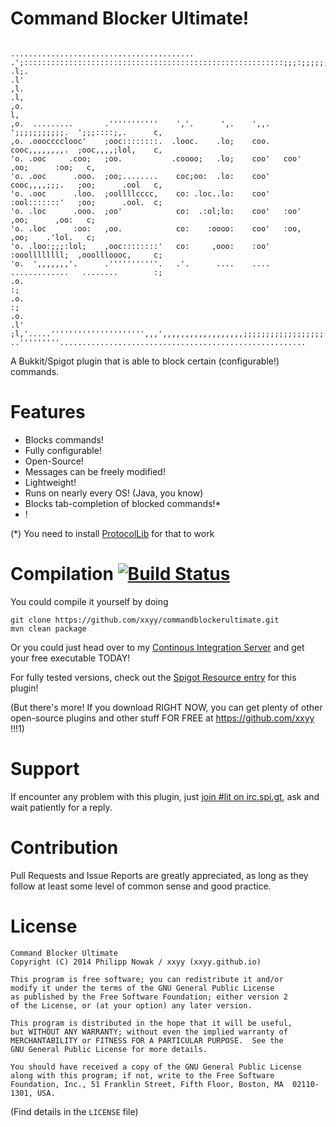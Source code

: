 Command Blocker Ultimate!
======================

```
                                                         .........................................
.';::::::::::::::::::::::::::::::::::::::::::::::::::::::::::;;;:;;;;;;;;;;;;;;;;;;,,,,,,,,,,,:c,
.l;.                                                                                         .l'
,l.                                                                                          .l,
,o.                                                                                          l,
,o.  .........       .'''''''''''    ','.      ',.    ',,.   ';;;;;;;;;;;.  ';;;::::;,.      c,
,o. .ooocccclooc'    ;ooc::::::::.  .looc.    .lo;    coo.   cooc,,,,,,,,.  ;ooc,,,,;lol,    c,
'o. .ooc     .coo;   ;oo.           .coooo;   .lo;    coo'   coo'           ,oo;      :oo;   c,
'o. .ooc      .ooo.  ;oo;........    coc;oo:  .lo:    coo'   cooc,,,,;;;.   ;oo;      .ool   c,
'o. .ooc      .loo.  ;oollllcccc,    co: .loc..lo:    coo'   :ool:::::::'   ;oo;      .ool.  c;
'o. .loc      .ooo.  ;oo'            co:  .:ol;lo:    coo'   :oo'           ,oo;      ,oo:   c;
'o. .loc      :oo:   ,oo.            co:    :oooo:    coo'   :oo,           ,oo;    .'lol.   c;
'o. .loo:;;;:lol;    ,ooc::::::::'   co:     ,ooo:    :oo'   :ooollllllll;  ,ooollloooc,     c;
'o.  ',,,,,,,'.      .'''''''''''.   .'.      ....    ....   .............   ........        :;
.o.                                                                                          :;
.o.                                                                                          :;
.o.                                                                                         .l'
;l,'.....''''''''''''''''''''',,,',,,,,,,,,,,,,,,,,,;;;;;;;;;;;;;;;;;;:::::::::::::::::::::::;
..'''''''''.......................................................                                                   
```
A Bukkit/Spigot plugin that is able to block certain (configurable!) commands.

Features
========
 - Blocks commands!
 - Fully configurable!
 - Open-Source!
 - Messages can be freely modified!
 - Lightweight!
 - Runs on nearly every OS! (Java, you know)
 - Blocks tab-completion of blocked commands!*
 - !

(*) You need to install [ProtocolLib](http://dev.bukkit.org/bukkit-plugins/protocollib/) for that to work

Compilation [![Build Status](http://ci.nowak-at.net/job/public~cmdblkult/badge/icon)](http://ci.nowak-at.net/job/public~cmdblkult/)
===========
You could compile it yourself by doing
````
git clone https://github.com/xxyy/commandblockerultimate.git
mvn clean package
````

Or you could just head over to my [Continous Integration Server](http://server.nowak-at.net/jenkins/job/public~cmdblkult/) and get your free executable TODAY!

For fully tested versions, check out the [Spigot Resource entry](http://www.spigotmc.org/resources/command-blocker-ultimate.296/) for this plugin!

(But there's more! If you download RIGHT NOW, you can get plenty of other open-source plugins and other stuff FOR FREE at https://github.com/xxyy !!!1)

Support
=======
If encounter any problem with this plugin, just [join #lit on irc.spi.gt](http://irc.spi.gt/iris/?channels=lit), ask and wait patiently for a reply.

Contribution
============
Pull Requests and Issue Reports are greatly appreciated, as long as they follow at least some level of common sense and good practice.

License
=======
````
Command Blocker Ultimate
Copyright (C) 2014 Philipp Nowak / xxyy (xxyy.github.io)

This program is free software; you can redistribute it and/or
modify it under the terms of the GNU General Public License
as published by the Free Software Foundation; either version 2
of the License, or (at your option) any later version.

This program is distributed in the hope that it will be useful,
but WITHOUT ANY WARRANTY; without even the implied warranty of
MERCHANTABILITY or FITNESS FOR A PARTICULAR PURPOSE.  See the
GNU General Public License for more details.

You should have received a copy of the GNU General Public License
along with this program; if not, write to the Free Software
Foundation, Inc., 51 Franklin Street, Fifth Floor, Boston, MA  02110-1301, USA.
````
(Find details in the `LICENSE` file)
